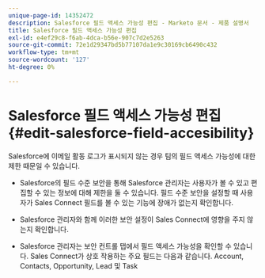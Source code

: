 ```yaml
---
unique-page-id: 14352472
description: Salesforce 필드 액세스 가능성 편집 - Marketo 문서 - 제품 설명서
title: Salesforce 필드 액세스 가능성 편집
exl-id: e4ef29c8-f6ab-4dca-b56e-907c7d2e5263
source-git-commit: 72e1d29347bd5b77107da1e9c30169cb6490c432
workflow-type: tm+mt
source-wordcount: '127'
ht-degree: 0%

---
```


# Salesforce 필드 액세스 가능성 편집 {#edit-salesforce-field-accesibility}

Salesforce에 이메일 활동 로그가 표시되지 않는 경우 팀의 필드 액세스 가능성에 대한 제한 때문일 수 있습니다.

* Salesforce의 필드 수준 보안을 통해 Salesforce 관리자는 사용자가 볼 수 있고 편집할 수 있는 정보에 대해 제한을 둘 수 있습니다. 필드 수준 보안을 설정할 때 사용자가 Sales Connect 필드를 볼 수 있는 기능에 장애가 없는지 확인합니다.

* Salesforce 관리자와 함께 이러한 보안 설정이 Sales Connect에 영향을 주지 않는지 확인합니다.

* Salesforce 관리자는 보안 컨트롤 탭에서 필드 액세스 가능성을 확인할 수 있습니다. Sales Connect가 상호 작용하는 주요 필드는 다음과 같습니다. Account, Contacts, Opportunity, Lead 및 Task
